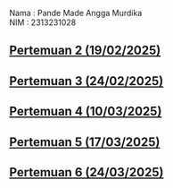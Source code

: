 Nama : Pande Made Angga Murdika<br>
NIM  : 2313231028

## [Pertemuan 2 (19/02/2025)](Pertemuan%202/)
## [Pertemuan 3 (24/02/2025)](Pertemuan%203/)
## [Pertemuan 4 (10/03/2025)](Pertemuan%204/)
## [Pertemuan 5 (17/03/2025)](Pertemuan%205/)
## [Pertemuan 6 (24/03/2025)](Pertemuan%205/)
